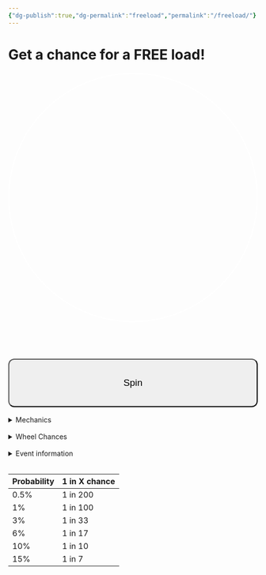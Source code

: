 ```yaml
---
{"dg-publish":true,"dg-permalink":"freeload","permalink":"/freeload/"}
---
```



# Get a chance for a FREE load!

<style>
  #wheelCanvas {
    border: 2px solid #fff;
    border-radius: 50%;
    display: block;
    margin: 20px auto;
  }
  #spinButton {
    display: block;
    margin: 0 auto;
    padding: 10px 20px;
    font-size: 18px;
  }
  #resultText {
    text-align: center;
    font-size: 22px;
    margin-top: 20px;
  }
</style>

<p align="center">
<canvas id="wheelCanvas" width="300" height="300"></canvas>
</p>
<br>
<div id="resultText"></div>
<br>
<button id="spinButton" style="padding: 36px; font-size: 1.2rem; border-radius: 12px; width: 100%;">Spin</button>

<script>
  // Canvas setup
  const canvas = document.getElementById('wheelCanvas');
  const ctx = canvas.getContext('2d');
  const center = canvas.width / 2;

  // Segments and weights (customize as needed)
  const segments = [
    { label: 'FREE LOAD', weight: 0  },
    { label: 'Spin Again', weight: 2000 },
    { label: '₱2 OFF', weight: 400000 },
    { label: 'FREE LOAD', weight: 3310 },
    { label: 'Spin Again', weight: 60000 },
    { label: 'No Spins', weight: 99999 },
    { label: 'FREE LOAD', weight: 0 },
    { label: '₱4 OFF', weight: 100010 }
  ];

  // State
  let currentRotation = 0;
  let isSpinning = false;
  let spinStartTime = 0;
  let spinDuration = 5000; // ms
  let spinEndAngle = 0;
  let chosenSegmentIndex = null;
  let snapTargetAngle = 0; // angle to snap to in last phase

  // Draw the wheel (no fill colors for clarity; customize if needed)
  function drawWheel(rotation = 0) {
    ctx.clearRect(0, 0, canvas.width, canvas.height);
    ctx.save();
    ctx.translate(center, center);
    ctx.rotate(rotation);

    const segmentAngle = (2 * Math.PI) / segments.length;

    for (let i = 0; i < segments.length; i++) {
      const a0 = i * segmentAngle;
      const a1 = a0 + segmentAngle;

      ctx.beginPath();
      ctx.moveTo(0, 0);
      ctx.arc(0, 0, center - 10, a0, a1);
      ctx.lineTo(0, 0);
      ctx.closePath();

      // Optional: alternate fill for readability
      ctx.fillStyle = (i % 2 === 0) ? 'rgba(255,255,255,0.05)' : 'rgba(0,0,0,0.0)';
      ctx.fill();
      ctx.stroke();

      // Draw label
      ctx.save();
      ctx.rotate(a0 + segmentAngle / 2);
      ctx.textAlign = 'right';
      ctx.fillStyle = '#fff';
      ctx.font = '18px Arial';
      ctx.fillText(segments[i].label, center - 20, 10);
      ctx.restore();
    }

    ctx.restore();
  }

  // Weighted random (excludes zero-weight segments)
  function weightedRandomSegment() {
    const pool = segments
      .map((s, idx) => ({ label: s.label, weight: s.weight, index: idx }))
      .filter(s => s.weight > 0);

    const total = pool.reduce((acc, s) => acc + s.weight, 0);
    let r = Math.random() * total;

    for (const s of pool) {
      r -= s.weight;
      if (r < 0) return s.index;
    }
    // Fallback
    return pool[pool.length - 1].index;
  }

  // Animation
  function animateSpin(ts) {
    if (!spinStartTime) spinStartTime = ts;
    const elapsed = ts - spinStartTime;
    const progress = Math.min(elapsed / spinDuration, 1);
    const easeOut = 1 - Math.pow(1 - progress, 3);

    // Snap logic in final phase
    if (progress >= 0.9) {
      currentRotation = snapTargetAngle;
    } else {
      currentRotation = easeOut * spinEndAngle;
    }

    drawWheel(currentRotation);

    if (progress < 1) {
      requestAnimationFrame(animateSpin);
    } else {
      isSpinning = false;
      // Use the exact chosen index for display
      document.getElementById('resultText').innerText = 'You won: ' + segments[chosenSegmentIndex].label;
    }
  }

  // Spin start
  document.getElementById('spinButton').addEventListener('click', () => {
    if (isSpinning) return;
    isSpinning = true;

    // Determine winner
    chosenSegmentIndex = weightedRandomSegment();

    // Calculate landing angles
    const segmentAngle = (2 * Math.PI) / segments.length;
    const targetCenter = chosenSegmentIndex * segmentAngle + segmentAngle / 2;
    const fullRotations = 4 + Math.floor(Math.random() * 3); // 4-6 full spins
    const landing = fullRotations * 2 * Math.PI + targetCenter;

    spinEndAngle = landing; // used for the main easing path
    snapTargetAngle = targetCenter + fullRotations * 2 * Math.PI; // exact center after full rotations

    // Reset timer and start
    spinStartTime = null;
    requestAnimationFrame(animateSpin);
  });

  // Initial render
  drawWheel(currentRotation);
</script>

<br>
<details>
<summary>
Mechanics
</summary>
• You are given two chances to spin the wheel per load, unless given another round by the wheel. <br>
• You will be monitored as you spin the wheel.<br>
• Your last spin will be the spin that is valid and the one that will be used.<br>
• The free load must not exceed ₱100, excluding the charge fee.<br>
• The ₱2 and ₱4 off is only usable to your next load.<br>
• The location of the spinner's hand can change.<br>
• There will be no charges for the free load.<br>
• Buy any load/data packs first to receive your chances.<br>
• You can only participate once for a FREE LOAD per phase. You're eligible for ₱X OFF afterwards.<br>
• Winning "No Spins" will remove all remaining spins.
</details>
<br>

<details>
<summary>
Wheel Chances
</summary>
• Free Load: 0.4%, 0.6%, 0.8%, increasing chances per spin.<br>
• ₱2 Off: 20%, 40%, 80%, increasing chances per spin. <br>
• ₱4 Off: 10%, 30%, 70%, increasing chances per spin.<br>
• Spin Again: 50%<br>
• No Spins: 20%
</details>
<br>

<details>
<summary>
Event information
</summary>
<b>In: Phase 1</b> - Free load chances are extremely low. Free load chances lay around 0.4% to 0.8%.<br>
<b>Phase 2</b> - Free load chances slightly increase from 0.8% to 3-5% (peak).<br>
<b>Phase 3</b> - Given only one chance, free load chances slightly increase from 5% to 6% (peak). ₱4 OFF is removed. Second ₱2 OFF is added.<br>
<b>Phase 4</b> - Given only one chance, free load chances increase from 6% to 10% (peak). ₱5 OFF is added.<br>
<b>Phase 5</b> - Given only one chance, free load chances increase from 10% to 15%. ₱5 OFF is removed, ₱2 OFF is removed (both). Spin again is removed.
</details>
<br>

| Probability | 1 in X chance |
| ----------- | ------------- |
| 0.5%        | 1 in 200      |
| 1%          | 1 in 100      |
| 3%          | 1 in 33       |
| 6%          | 1 in 17       |
| 10%         | 1 in 10       |
| 15%         | 1 in 7        |








